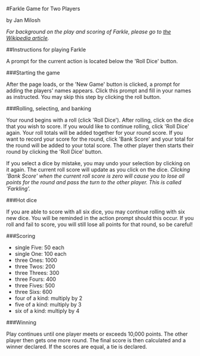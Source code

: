 #Farkle Game for Two Players

by Jan Milosh

<em>For background on the play and scoring of Farkle, please go to [the Wikipedia article](http://en.wikipedia.org/wiki/Farkle "Farkle play and rules").</em>

##Instructions for playing Farkle

A prompt for the current action is located below the 'Roll Dice' button.

###Starting the game

After the page loads, or the 'New Game' button is clicked, a prompt for adding the players' names appears. Click this prompt and fill in your names as instructed. You may skip this step by clicking the roll button.

###Rolling, selecting, and banking

Your round begins with a roll (click 'Roll Dice'). After rolling, click on the dice that you wish to score. If you would like to continue rolling, click 'Roll Dice' again. Your roll totals will be added together for your round score. If you want to record your score for the round, click 'Bank Score' and your total for the round will be added to your total score. The other player then starts their round by clicking the 'Roll Dice' button.

If you select a dice by mistake, you may undo your selection by clicking on it again. The current roll score will update as you click on the dice. <em>Clicking 'Bank Score' when the current roll score is zero will cause you to lose all points for the round and pass the turn to the other player. This is called 'Farkling'.</em>

###Hot dice

If you are able to score with all six dice, you may continue rolling with six new dice. You will be reminded in the action prompt should this occur. If you roll and fail to score, you will still lose all points for that round, so be careful!

###Scoring

* single Five: 50 each
* single One: 100 each
* three Ones: 1000
* three Twos: 200
* three Threes: 300
* three Fours: 400
* three Fives: 500
* three Sixs: 600
* four of a kind: multiply by 2
* five of a kind: multiply by 3
* six of a kind: multiply by 4

###Winning

Play continues until one player meets or exceeds 10,000 points. The other player then gets one more round. The final score is then calculated and a winner declared. If the scores are equal, a tie is declared.